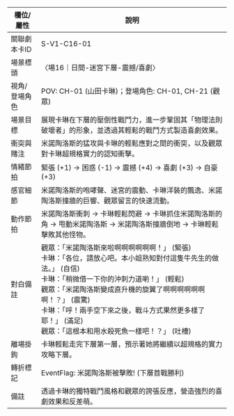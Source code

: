| 欄位/屬性 | 說明 |
|---|---|
| 關聯劇本卡ID | S-V1-C16-01 |
| 場景標頭 | 〈場16｜日間-迷宮下層-震撼/喜劇〉 |
| 視角/登場角色 | POV: CH-01 (山田卡琳)；登場角色: CH-01, CH-21 (觀眾) |
| 場景目標 | 展現卡琳在下層的壓倒性戰鬥力，進一步鞏固其「物理法則破壞者」的形象，並透過其輕鬆的戰鬥方式製造喜劇效果。 |
| 衝突與賭注 | 米諾陶洛斯的猛攻與卡琳的輕鬆應對之間的衝突，以及觀眾對卡琳超規格實力的認知衝擊。 |
| 情緒節拍 | 緊張 (+1) -> 困惑 (-1) -> 震撼 (+4) -> 喜劇 (+3) -> 自豪 (+3) |
| 感官細節 | 米諾陶洛斯的咆哮聲、迷宮的震動、卡琳洋裝的飄逸、米諾陶洛斯撞牆的巨響、觀眾留言的快速流動。 |
| 動作節拍 | 米諾陶洛斯衝刺 -> 卡琳輕鬆閃避 -> 卡琳抓住米諾陶洛斯的角 -> 甩動米諾陶洛斯 -> 米諾陶洛斯撞牆倒地 -> 卡琳輕鬆擊敗其他怪物。 |
| 對白備註 | 觀眾：「米諾陶洛斯來啦啊啊啊啊啊啊！」 (緊張)<br>卡琳：「各位，請放心吧。本小姐熟知對付這隻牛先生的做法。」 (自信)<br>卡琳：「稍微借一下你的沖刺力道喲！」 (輕鬆)<br>觀眾：「米諾陶洛斯變成直升機的旋翼了啊啊啊啊啊啊啊！？」 (震驚)<br>卡琳：「呼！兩手空下來之後，戰斗方式果然更多樣了耶！」 (滿足)<br>觀眾：「這根本和用水殺死魚一樣吧！？」 (吐槽) |
| 離場掛鉤 | 卡琳輕鬆走完下層第一層，預示著她將繼續以超規格的實力攻略下層。 |
| 轉折標記 | EventFlag: 米諾陶洛斯被擊敗! (下層首戰勝利) |
| 備註 | 透過卡琳的獨特戰鬥風格和觀眾的誇張反應，營造強烈的喜劇效果和反差萌。 |
